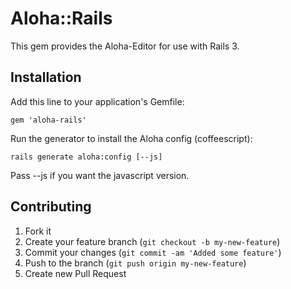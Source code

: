 # Aloha::Rails

This gem provides the Aloha-Editor for use with Rails 3.

## Installation

Add this line to your application's Gemfile:

    gem 'aloha-rails'

Run the generator to install the Aloha config (coffeescript):

    rails generate aloha:config [--js]

Pass --js if you want the javascript version.

## Contributing

1. Fork it
2. Create your feature branch (`git checkout -b my-new-feature`)
3. Commit your changes (`git commit -am 'Added some feature'`)
4. Push to the branch (`git push origin my-new-feature`)
5. Create new Pull Request
